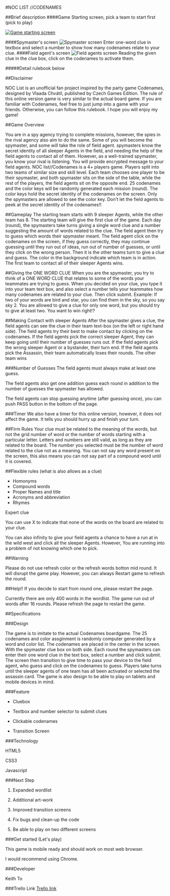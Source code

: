 #NOC LIST //CODENAMES

##Brief description 
####Game Starting screen, pick a team to start first (pick to play)

[![Game starting screen](https://i.imgur.com/m7wNi1U.png)](http://keithtkto.github.io/wdi_project1_game_noc_list/)

####Spymaster's screen
![Spymaster screen](https://i.imgur.com/BMW5cpD.png)
Enter one-word clue in textbox and select a number to show how many codenames relate to your clue.
####Field agent's screen
![Field agents screen](https://i.imgur.com/kHxPy0I.png)
Reading the given clue in the clue box, click on the codenames to activate them.


#####Detail rulebook below



##Disclaimer
NOC List is an unofficial fan project inspired by the party game Codenames, designed by Vlaada Chvátil, published by Czech Games Edition. The rule of this online version game is very similar to the actual board game. If you are familiar with Codenames, feel free to just jump into a game with your friends. Otherwise, you can follow this rulebook. I hope you will enjoy my game!##Game Overview
You are in a spy agency trying to complete missions, however, the spies in the rival agency also aim to do the same.  Some of you will become the spymaster, and some will take the role of field agent. spymasters know the secret identity of all sleeper Agents in the field, and needing the help of the field agents to contact all of them. However, as a well-trained spymaster, you know your rival is listening. You will provide encrypted message to your field agents.NOC list//Codenames is a 4+ players game. Players split into two teams of similar size and skill level. Each team chooses one player to be their spymaster, and both spymaster sits on the side of the table, while the rest of the players, the field agents sit on the opposite end.  25 codenames and the color keys will be randomly generated each mission (round). The color keys hold the secret identity of the codenames on the screen. Only the spymasters are allowed to see the color key. Don’t let the field agents to peek at the secret identity of the codenames!! ##GameplayThe starting team starts with 9 sleeper Agents, while the other team has 8. The starting team will give the first clue of the game. Each day (round), the spymasters take turns giving a single word clue and a number suggesting the amount of words related to the clue. The field agent then try to guess which words their spymaster meant. The field agent click on the codenames on the screen, if they guess correctly, they may continue guessing until they run out of ideas, run out of number of guesses, or until they click on the wrong person. Then it is the other teams turn to give a clue and guess. The color in the background indicate which team is in action. The first team to contact all of their sleeper Agents wins.##Giving the ONE WORD CLUEWhen you are the spymaster, you try to think of a ONE WORD CLUE that relates to some of the words your teammates are trying to guess. When you decided on your clue, you type it into your team text box, and also select a number tells your teammates how many codenames are related to your clue. Then click submit.Example: If two of your words are bird and star, you can find them in the sky, so you say sky 2.You are allowed to give a clue for only one word, but you should try to give at least two. You want to win right!?##Making Contact with sleeper AgentsAfter the spymaster gives a clue, the field agents can see the clue in their team text-box (on the left or right hand side). The field agents try their best to make contact by clicking on the codenames.	If the field agents pick the correct sleeper Agent, they can keep going until their number of guesses runs out.	If the field agents pick the wrong sleeper Agent or a bystander, their turn end.	If the field agents pick the Assassin, their team automatically loses their rounds. The other team wins###Number of GuessesThe field agents must always make at least one guess. 
The field agents also get one addition guess each round in addition to the number of guesses the spymaster has allowed.
The field agents can stop guessing anytime (after guessing once), you can push PASS button in the bottom of the page.###TimerWe also have a timer for this online version, however, it does not affect the game. It tells you should hurry up and finish your turn.##Firm RulesYour clue must be related to the meaning of the words, but not the grid number of word or the number of words starting with a particular letter.Letters and numbers are still valid, as long as they are related to the board.The number you selected must be the number of word related to the clue not as a meaning.You can not say any word present on the screen, this also means you can not say part of a compound word until it is covered.##Flexible rules (what is also allows as a clue)* Homonyms* Compound words* Proper Names and title* Acronyms and abbreviation* RhymesExpert clue
You can use X to indicate that none of the words on the board are related to your clue.
You can also infinity to give your field agents a chance to have a run at in the wild west and click all the sleeper Agents. However, You are running into a problem of not knowing which one to pick.

##Warning

Please do not use refresh color or the refresh words botton mid round. It will disrupt the game play. However, you can always Restart game to refresh the round. 

##Help!!
If you decide to start from round one, please restart the page.

Currently there are only 400 words in the wordlist. The game run out of words after 16 rounds. Please refresh the page to restart the game. ##Specifications

###Design

The game is to imitate to the actual Codenames boardgame. The 25 codenames and color assginment is randomly computer generated by a word and color list. The codenames are placed in the center in the screen. With the spymaster clue box on both side. Each round the spymasters can enter their one word clue in the text box, select a number and click submit. The screen then transition to give time to pass your device to the field agent, who guess and click on the codenames to guess. Players take turns until the sleeper agents of one team has all been activated or selected the assassin card. The game is also design to be able to play on tablets and mobile devices in mind.

###Feature

* Cluebox

* Textbox and number selector to submit clues

* Clickable codenames

* Transition Screen


###Technology

HTML5

CSS3

Javascript

###Next Step

1. Expanded wordlist
 
2. Additional art-work

3. Improved transition screens

4. Fix bugs and clean-up the code

5. Be able to play on two different screens
###Get started (Let's play)

This game is mobile ready and should work on most web browser.

I would recommend using Chrome.###Developer

Keith To

###Trello Link
[Trello link](https://trello.com/b/3GuRgkxX/wdi-project-1-game-web-app-noc-list)

